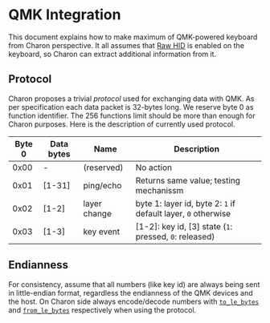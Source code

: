 # QMK Integration

This document explains how to make maximum of QMK-powered keyboard from
Charon perspective. It all assumes that [Raw HID](https://docs.qmk.fm/features/rawhid)
is enabled on the keyboard, so Charon can extract additional information from it.

## Protocol

Charon proposes a trivial *protocol* used for exchanging data with QMK.
As per specification each data packet is 32-bytes long. We reserve byte 0
as function identifier. The 256 functions limit should be more than enough
for Charon purposes. Here is the description of currently used protocol.

| Byte 0  | Data bytes | Name         | Description                                                |
|---------|------------|--------------|------------------------------------------------------------|
| 0x00    | -          | (reserved)   | No action                                                  |
| 0x01    | [1-31]     | ping/echo    | Returns same value; testing mechanissm                     |
| 0x02    | [1-2]      | layer change | byte 1: layer id, byte 2: `1` if default layer, `0` otherwise |
| 0x03    | [1-3]      | key event    | [1-2]: key id, [3] state (`1`: pressed, `0`: released)       |


## Endianness

For consistency, assume that all numbers (like key id) are always being sent in little-endian format,
regardless the endianness of the QMK devices and the host. On Charon side always encode/decode numbers 
with [`to_le_bytes`](https://doc.rust-lang.org/std/primitive.f16.html#method.to_le_bytes) and
[`from_le_bytes`](https://doc.rust-lang.org/std/primitive.f16.html#method.from_le_bytes) 
respectively when using the protocol. 
